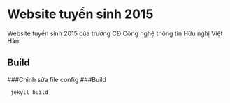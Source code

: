 # Website tuyển sinh 2015
Website tuyển sinh 2015 của trường CĐ Công nghệ thông tin Hữu nghị Việt Hàn 
## Build
###Chỉnh sửa file config
###Build

     jekyll build
